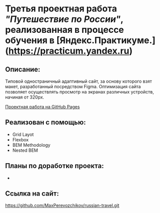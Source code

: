# Третья проектная работа *"Путешествие по России"*, реализованная в процессе обучения в [**Яндекс.Практикуме.**] (https://practicum.yandex.ru)

## Описание:

   Типовой одностраничный адаптивный сайт, за основу которого взят макет, разработанный посредством Figma. Оптимизация сайта позволяет осуществлять просмотр на экранах различных устройств, начиная от 320px.

[Проектная работа на GitHub Pages](https://github.com/MaxPerevozchikov/russian-travel.git)

## Реализован с помощью:

* Grid Layot
* Flexbox
* BEM Methodology
* Nested BEM

## Планы по доработке проекта:

* 

## Cсылка на сайт: 

https://github.com/MaxPerevozchikov/russian-travel.git
